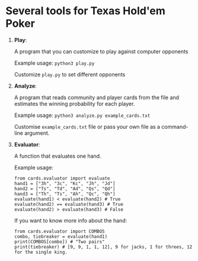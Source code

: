 # Several tools for Texas Hold'em Poker

1) **Play**:

    A program that you can customize to play against computer opponents

    Example usage: `python3 play.py`

    Customize `play.py` to set different opponents

2) **Analyze**: 
   
   A program that reads community and player cards from the file and estimates the winning probability for each player.
   
   Example usage: `python3 analyze.py example_cards.txt`
   
   Customise `example_cards.txt` file or pass your own file as a command-line argument.
   
3) **Evaluator**:

   A function that evaluates one hand.
   
   Example usage:
   
   ```
   from cards.evaluator import evaluate
   hand1 = ["3h", "3c", "Kc", "Jh", "Jd"]
   hand2 = ["Ts", "Td", "Ad", "Qs", "Qd"]
   hand3 = ["Th", "Ts", "Ah", "Qc", "Qh"]
   evaluate(hand1) < evaluate(hand2) # True
   evaluate(hand2) == evaluate(hand3) # True
   evaluate(hand2) > evaluate(hand3) # False
   ```
   
    If you want to know more info about the hand:
    ```
    from cards.evaluator import COMBOS
    combo, tiebreaker = evaluate(hand1)
    print(COMBOS[combo]) # "Two pairs"
    print(tiebreaker) # [9, 9, 1, 1, 12], 9 for jacks, 1 for threes, 12 for the single king.
    ```
